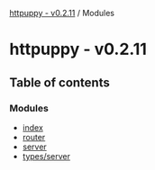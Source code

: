 [httpuppy - v0.2.11](README.md) / Modules

# httpuppy - v0.2.11

## Table of contents

### Modules

- [index](modules/index.md)
- [router](modules/router.md)
- [server](modules/server.md)
- [types/server](modules/types_server.md)
